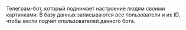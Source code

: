 Телеграм-бот, который поднимает настроение людям своими картинками. 
В базу данных записываются все пользователи и их ID, чтобы вести подчет опользователей данного бота.
